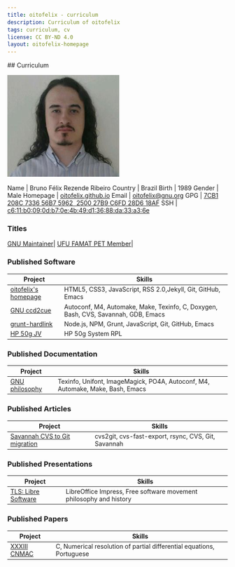 ```yaml
---
title: oitofelix - curriculum
description: Curriculum of oitofelix
tags: curriculum, cv
license: CC BY-ND 4.0
layout: oitofelix-homepage
---
```

<div id="markdown" markdown="1">
## Curriculum

![oitofelix's face](images/oitofelix-face.jpg)

<div id="identity" markdown="1">

Name     | Bruno Félix Rezende Ribeiro
Country  | Brazil
Birth    | 1989
Gender   | Male
Homepage | [oitofelix.github.io](http://oitofelix.github.io/)
Email    | [oitofelix@gnu.org](mailto:oitofelix@gnu.org)
GPG      | [7CB1 208C 7336 56B7 5962  2500 27B9 C6FD 28D6 18AF](/oitofelix.gpg)
SSH      | [c6:11:b0:09:0d:b7:0e:4b:49:d1:36:88:da:33:a3:6e](/oitofelix.ssh)

</div>

### Titles

[GNU Maintainer](http://www.gnu.org/people/#b)|
[UFU FAMAT PET Member](http://www.portal.famat.ufu.br/node/274)|


### Published Software

Project | Skills
--------|--------
[oitofelix's homepage](/) | HTML5, CSS3, JavaScript, RSS 2.0,Jekyll, Git, GitHub, Emacs
[GNU ccd2cue](http://www.gnu.org/software/ccd2cue/) | Autoconf, M4, Automake, Make, Texinfo, C, Doxygen, Bash, CVS, Savannah, GDB, Emacs
[grunt-hardlink](http://www.npmjs.com/package/grunt-hardlink) | Node.js, NPM, Grunt, JavaScript, Git, GitHub, Emacs
[HP 50g JV](http://www.hpcalc.org/details.php?id=7171) | HP 50g System RPL


### Published Documentation

Project | Skills
--------|--------
[GNU philosophy](gnu-philosophy/) | Texinfo, Unifont, ImageMagick, PO4A, Autoconf, M4, Automake, Make, Bash, Emacs


### Published Articles

Project | Skills
--------|--------
[Savannah CVS to Git migration](article-savannah-cvs-to-git-migration/) | cvs2git, cvs-fast-export, rsync, CVS, Git, Savannah


### Published Presentations

Project | Skills
--------|--------
[TLS: Libre Software](presentation-tls-libre-software/) | LibreOffice Impress, Free software movement philosophy and history


### Published Papers

Project | Skills
--------|--------
[XXXIII CNMAC](http://www.sbmac.org.br/eventos/cnmac/xxxiii_cnmac/pdf/481.pdf) | C, Numerical resolution of partial differential equations, Portuguese


</div>
